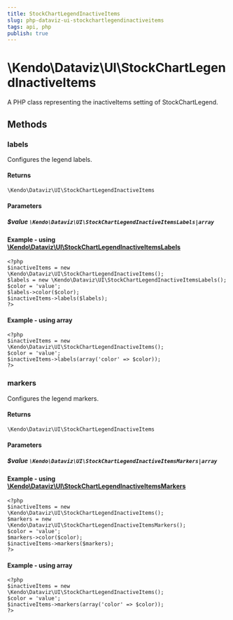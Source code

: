 ```yaml
---
title: StockChartLegendInactiveItems
slug: php-dataviz-ui-stockchartlegendinactiveitems
tags: api, php
publish: true
---
```


# \Kendo\Dataviz\UI\StockChartLegendInactiveItems

A PHP class representing the inactiveItems setting of StockChartLegend.


## Methods

### labels

Configures the legend labels.

#### Returns
`\Kendo\Dataviz\UI\StockChartLegendInactiveItems`

#### Parameters

##### $value `\Kendo\Dataviz\UI\StockChartLegendInactiveItemsLabels|array`


#### Example - using [\Kendo\Dataviz\UI\StockChartLegendInactiveItemsLabels](/api/wrappers/php/Kendo/Dataviz/UI/StockChartLegendInactiveItemsLabels)
    <?php
    $inactiveItems = new \Kendo\Dataviz\UI\StockChartLegendInactiveItems();
    $labels = new \Kendo\Dataviz\UI\StockChartLegendInactiveItemsLabels();
    $color = 'value';
    $labels->color($color);
    $inactiveItems->labels($labels);
    ?>

#### Example - using array

    <?php
    $inactiveItems = new \Kendo\Dataviz\UI\StockChartLegendInactiveItems();
    $color = 'value';
    $inactiveItems->labels(array('color' => $color));
    ?>

### markers

Configures the legend markers.

#### Returns
`\Kendo\Dataviz\UI\StockChartLegendInactiveItems`

#### Parameters

##### $value `\Kendo\Dataviz\UI\StockChartLegendInactiveItemsMarkers|array`


#### Example - using [\Kendo\Dataviz\UI\StockChartLegendInactiveItemsMarkers](/api/wrappers/php/Kendo/Dataviz/UI/StockChartLegendInactiveItemsMarkers)
    <?php
    $inactiveItems = new \Kendo\Dataviz\UI\StockChartLegendInactiveItems();
    $markers = new \Kendo\Dataviz\UI\StockChartLegendInactiveItemsMarkers();
    $color = 'value';
    $markers->color($color);
    $inactiveItems->markers($markers);
    ?>

#### Example - using array

    <?php
    $inactiveItems = new \Kendo\Dataviz\UI\StockChartLegendInactiveItems();
    $color = 'value';
    $inactiveItems->markers(array('color' => $color));
    ?>

 
